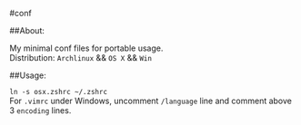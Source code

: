 #conf

##About:

My minimal conf files for portable usage.  
Distribution: `Archlinux` && `OS X`  && `Win`

##Usage:

`ln -s osx.zshrc ~/.zshrc`  
For `.vimrc` under Windows, uncomment `/language` line and comment above 3 `encoding` lines.  

